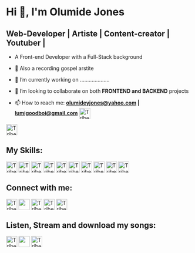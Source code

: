 # Hi 👋, I'm Olumide Jones
## Web-Developer | Artiste | Content-creator | Youtuber |
-    A Front-end Developer with a Full-Stack background

- 🌱 Also a recording gospel arstite
 
- 🔭 I’m currently working on ....................

- 👯 I’m looking to collaborate on both **FRONTEND and BACKEND** projects

- 📫 How to reach me: **olumideyjones@yahoo.com | lumigoodboi@gmail.com** 
<a href="https://lumi4god.github.io/Olumide-Jones-Portfolio/" target="blank"><img align="center" src="https://img.shields.io/badge/Portfolio-%23000000.svg?style=for-the-badge&logo=firefox&logoColor=#FF7139" alt="Tribe_of_Jones" height="30" width="" /></a>

<img align="center" src="https://camo.githubusercontent.com/505737d69aaa4e1eff0b5da0ca135d7136c2fe80e7cc1f773b1df74f635dffd7/68747470733a2f2f6b6f6d617265762e636f6d2f67687076632f3f757365726e616d653d467265656d616e4a45266c6162656c3d50726f66696c65253230766965777326636f6c6f723d306537356236267374796c653d666c6174" alt="Tribe_of_Jones" height="30" width=""/>

## My Skills:
<img align="center" src="https://img.shields.io/badge/HTML-239120?style=for-the-badge&logo=html5&logoColor=white" alt="Tribe_of_Jones" height="30" width=""/>
<img align="center" src="https://img.shields.io/badge/CSS-239120?&style=for-the-badge&logo=css3&logoColor=white" alt="Tribe_of_Jones" height="30" width="" />
<img align="center" src="https://img.shields.io/badge/JavaScript-F7DF1E?style=for-the-badge&logo=javascript&logoColor=black" alt="Tribe_of_Jones" height="30" width="" />
<img align="center" src="https://img.shields.io/badge/React-20232A?style=for-the-badge&logo=react&logoColor=61DAFB" alt="Tribe_of_Jones" height="30" width="" />
<img align="center" src="https://img.shields.io/badge/Node.js-43853D?style=for-the-badge&logo=node.js&logoColor=white" alt="Tribe_of_Jones" height="30" width="" />
<img align="center" src="https://img.shields.io/badge/Express.js-404D59?style=for-the-badge" alt="Tribe_of_Jones" height="30" width="" />
<img align="center" src="https://img.shields.io/badge/MongoDB-4EA94B?style=for-the-badge&logo=mongodb&logoColor=white" alt="Tribe_of_Jones" height="30" width="" />
<img align="center" src="https://img.shields.io/badge/Bootstrap-563D7C?style=for-the-badge&logo=bootstrap&logoColor=white" alt="Tribe_of_Jones" height="30" width="" />
<img align="center" src="https://img.shields.io/badge/Tailwind_CSS-38B2AC?style=for-the-badge&logo=tailwind-css&logoColor=white" alt="Tribe_of_Jones" height="30" width="" />
<img align="center" src="https://img.shields.io/badge/Sass-CC6699?style=for-the-badge&logo=sass&logoColor=white" alt="Tribe_of_Jones" height="30" width="" />

## Connect with me:
<a href="https://www.instagram.com/tribe_of_jones/" target="_blank"><img align="center" src="https://img.shields.io/badge/Instagram-E4405F?style=for-the-badge&logo=instagram&logoColor=white" alt="Tribe_of_Jones" height="30" width="" /></a>
<a href="https://www.youtube.com/channel/UCsbn5F9Ao1KAZwoUXjlpNGQ" target="_blank"><img align="center" src="https://img.shields.io/badge/YouTube-FF0000?style=for-the-badge&logo=youtube&logoColor=white" height="30" width="" /></a>
<a href="https://www.tiktok.com/@tribe_of_jones" target="blank"><img align="center" src="https://img.shields.io/badge/TikTok-000000?style=for-the-badge&logo=tiktok&logoColor=white" alt="Tribe_of_Jones" height="30" width="" /></a>
<a href="https://www.linkedin.com/in/olumide-jones-ab2031215/" target="_blank"><img align="center" src="https://img.shields.io/badge/LinkedIn-0077B5?style=for-the-badge&logo=linkedin&logoColor=white" alt="Tribe_of_Jones" height="30" width="" /></a>
<a href="https://twitter.com/LumiJones" target="_blank"><img align="center" src="https://img.shields.io/badge/Twitter-1DA1F2?style=for-the-badge&logo=twitter&logoColor=white" alt="Tribe_of_Jones" height="30" width="" /></a>

## Listen, Stream and download my songs:
<a href="https://music.apple.com/us/artist/tribe-of-jones/1574320598" target="_blank"><img align="center" src="https://img.shields.io/badge/apple%20music-F34E68?style=for-the-badge&logo=apple%20music&logoColor=white" alt="Tribe_of_Jones" height="30" width="" /></a>
<a href="https://www.youtube.com/watch?v=xvmke0xc4CA&list=PLEPdzSVS7_mFNui6rhNCNMCHkYBa9Bcsf" target="_blank"><img align="center" src="https://img.shields.io/badge/YouTube_Music-FF0000?style=for-the-badge&logo=youtube-music&logoColor=white" height="30" width="" /></a>
<a href="https://open.spotify.com/artist/3yqkjMHcqHPOqML0JH89mA" target="blank"><img align="center" src="https://img.shields.io/badge/Spotify-1ED760?&style=for-the-badge&logo=spotify&logoColor=white" alt="Tribe_of_Jones" height="30" width="" /></a>


<!--
**Lumi4God/Lumi4God** is a ✨ _special_ ✨ repository because its `README.md` (this file) appears on your GitHub profile.

Here are some ideas to get you started:

- 🔭 I’m currently working on ...
- 🌱 I’m currently learning ...
- 👯 I’m looking to collaborate on ...
- 🤔 I’m looking for help with ...
- 💬 Ask me about ...
- 📫 How to reach me: ...
- 😄 Pronouns: ...
- ⚡ Fun fact: ...
-->
